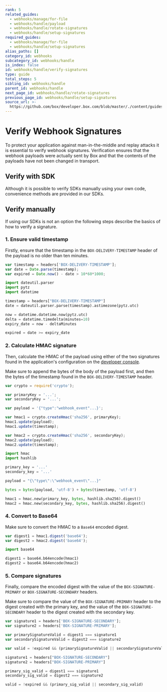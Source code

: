 ```yaml
---
rank: 5
related_guides:
  - webhooks/manage/for-file
  - webhooks/handle/payload
  - webhooks/handle/rotate-signatures
  - webhooks/handle/setup-signatures
required_guides:
  - webhooks/manage/for-file
  - webhooks/handle/setup-signatures
alias_paths: []
category_id: webhooks
subcategory_id: webhooks/handle
is_index: false
id: webhooks/handle/verify-signatures
type: guide
total_steps: 5
sibling_id: webhooks/handle
parent_id: webhooks/handle
next_page_id: webhooks/handle/rotate-signatures
previous_page_id: webhooks/handle/setup-signatures
source_url: >-
  https://github.com/box/developer.box.com/blob/master/./content/guides/webhooks/handle/verify-signatures.md
---
```


<!-- alex disable attacks -->

# Verify Webhook Signatures

To protect your application against man-in-the-middle and replay attacks it is
essential to verify webhook signatures. Verification ensures that the webhook
payloads were actually sent by Box and that the contents of the payloads have
not been changed in transport.

## Verify with SDK

Although it is possible to verify SDKs manually using your own code, convenience
methods are provided in our SDKs.

<Samples id='x_webhooks' variant='validate_signatures' >

</Samples>

## Verify manually

If using our SDKs is not an option the following steps describe the basics of
how to verify a signature.

### 1. Ensure valid timestamp

Firstly, ensure that the timestamp in the `BOX-DELIVERY-TIMESTAMP` header of the
payload is no older than ten minutes.

<Tabs>

<Tab title='Node'>

```js
var timestamp = headers['BOX-DELIVERY-TIMESTAMP'];
var date = Date.parse(timestamp);
var expired = Date.now() - date > 10*60*1000;
```

</Tab>
<Tab title='Python'>

```py
import dateutil.parser
import pytz
import datetime

timestamp = headers["BOX-DELIVERY-TIMESTAMP"]
date = dateutil.parser.parse(timestamp).astimezone(pytz.utc)

now = datetime.datetime.now(pytz.utc)
delta = datetime.timedelta(minutes=10)
expiry_date = now - deltaMinutes

expired = date >= expiry_date
```

</Tab>

</Tabs>

### 2. Calculate HMAC signature

Then, calculate the HMAC of the payload using either of the two signatures
found in the application's configuration on the [developer console][console].

Make sure to append the bytes of the body of the payload first, and then the
bytes of the timestamp found in the `BOX-DELIVERY-TIMESTAMP` header.

<Tabs>

<Tab title='Node'>

```js
var crypto = require('crypto');

var primaryKey = '...';
var secondaryKey = '...';

var payload = '{"type":"webhook_event"...}';

var hmac1 = crypto.createHmac('sha256', primaryKey);
hmac1.update(payload);
hmac1.update(timestamp);

var hmac2 = crypto.createHmac('sha256', secondaryKey);
hmac2.update(payload);
hmac2.update(timestamp);
```

</Tab>
<Tab title='Python'>

```py
import hmac
import hashlib

primary_key = '...'
secondary_key = '...'

payload = "{\"type\":\"webhook_event\"...}"

bytes = bytes(payload, 'utf-8') + bytes(timestamp, 'utf-8')

hmac1 = hmac.new(primary_key, bytes, hashlib.sha256).digest()
hmac2 = hmac.new(secondary_key, bytes, hashlib.sha256).digest()
```

</Tab>

</Tabs>

### 4. Convert to Base64

Make sure to convert the HMAC to a `Base64` encoded digest.

<Tabs>

<Tab title='Node'>

```js
var digest1 = hmac1.digest('base64');
var digest2 = hmac2.digest('base64');
```

</Tab>
<Tab title='Python'>

```py
import base64

digest1 = base64.b64encode(hmac1)
digest2 = base64.b64encode(hmac2)
```

</Tab>

</Tabs>

### 5. Compare signatures

Finally, compare the encoded digest with the value of the
`BOX-SIGNATURE-PRIMARY` or `BOX-SIGNATURE-SECONDARY` headers.

Make sure to compare the value of the `BOX-SIGNATURE-PRIMARY` header
to the digest created with the primary key, and the value of the
`BOX-SIGNATURE-SECONDARY` header to the digest created with the secondary key.

<Tabs>

<Tab title='Node'>

```js
var signature1 = headers['BOX-SIGNATURE-SECONDARY'];
var signature2 = headers['BOX-SIGNATURE-PRIMARY'];

var primarySignatureValid = digest1 === signature1
var secondarySignatureValid = digest2 === signature2

var valid = !expired && (primarySignatureValid || secondarySignatureValid)
```

</Tab>
<Tab title='Python'>

```py
signature1 = headers["BOX-SIGNATURE-SECONDARY"]
signature2 = headers["BOX-SIGNATURE-PRIMARY"]

primary_sig_valid = digest1 === signature1
secondary_sig_valid = digest2 === signature2

valid = !expired && (primary_sig_valid || secondary_sig_valid)
```

</Tab>

</Tabs>

[console]: https://app.box.com/developers/console
